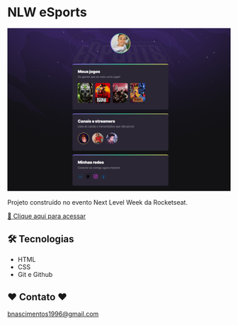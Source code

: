 # NLW eSports

![preview](./.github/preview.png)

Projeto construído no evento Next Level Week da Rocketseat.

[🔗 Clique aqui para acessar](https://capbruno.github.io/nlw-esports/)

## 🛠 Tecnologias

- HTML
- CSS
- Git e Github

## ❤ Contato ❤
bnascimentos1996@gmail.com